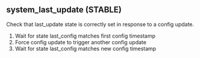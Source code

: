 
## system_last_update (STABLE)

Check that last_update state is correctly set in response to a config update.

1. Wait for state last_config matches first config timestamp
1. Force config update to trigger another config update
1. Wait for state last_config matches new config timestamp
